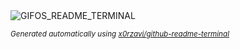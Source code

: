 
<div align="justify">
<picture>
    <source media="(prefers-color-scheme: dark)" srcset="https://i.ibb.co/vmCJpyV/output-gif.gif">
    <source media="(prefers-color-scheme: light)" srcset="https://i.ibb.co/vmCJpyV/output-gif.gif">
    <img alt="GIFOS_README_TERMINAL" src="https://i.ibb.co/vmCJpyV/output-gif.gif">
</picture>

<sub><i>Generated automatically using [x0rzavi/github-readme-terminal](https://github.com/x0rzavi/github-readme-terminal)</i></sub>

</div>
    